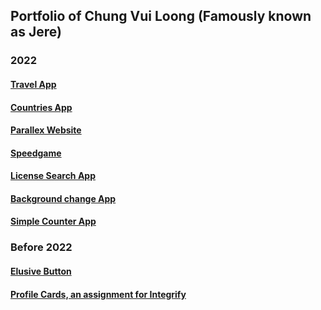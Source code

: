 ## Portfolio of Chung Vui Loong (Famously known as Jere)

### 2022
#### <a href="https://mrjaytravelapp.netlify.app/">Travel App</a>
#### <a href="https://countries-basic.vercel.app">Countries App</a>
#### <a href="https://mrjay-portfolio.netlify.app">Parallex Website</a>
#### <a href="https://mrjay-speedgame.netlify.app">Speedgame</a>
#### <a href="https://license-search.netlify.app">License Search App</a>
#### <a href="https://bg-colour-picker-v2.netlify.app">Background change App</a>
#### <a href="https://mrjayssimplecounterapp.netlify.app/">Simple Counter App</a>



### Before 2022
#### <a href="https://mrjay-elusive-button.netlify.app">Elusive Button</a>
#### <a href="https://mrjayintegrifyassignment.netlify.app/">Profile Cards, an assignment for Integrify</a>



